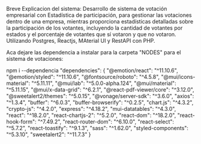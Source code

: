 Breve Explicacion del sistema:
Desarrollo de sistema de votación empresarial con Estadística de
participación, para gestionar las votaciones dentro de una empresa,
mientras proporciona estadísticas detalladas sobre la participación
de los votantes, incluyendo la cantidad de votantes por estados y el
porcentaje de votantes que sí votaron y que no votaron. Utilizando
Postgres, Reactjs, MAterial UI y RestAPI con PHP.

Aca dejare las dependencia a instalar para la carpeta "NODES" para el sistema de votaciones:

npm i --dependencia
"dependencies": {
    "@emotion/react": "^11.10.6",
    "@emotion/styled": "^11.10.6",
    "@fontsource/roboto": "^4.5.8",
    "@mui/icons-material": "^5.11.11",
    "@mui/lab": "^5.0.0-alpha.124",
    "@mui/material": "^5.11.15",
    "@mui/x-data-grid": "^6.2.1",
    "@react-pdf-viewer/core": "^3.12.0",
    "@sweetalert2/themes": "^5.0.15",
    "@vonage/server-sdk": "^3.6.0",
    "axios": "^1.3.4",
    "buffer": "^6.0.3",
    "buffer-browserify": "^0.2.5",
    "chart.js": "^4.3.2",
    "crypto-js": "^4.2.0",
    "express": "^4.18.2",
    "mui-datatables": "^4.3.0",
    "react": "^18.2.0",
    "react-chartjs-2": "^5.2.0",
    "react-dom": "^18.2.0",
    "react-hook-form": "^7.49.2",
    "react-router-dom": "^6.10.0",
    "react-select": "^5.7.2",
    "react-toastify": "^9.1.3",
    "sass": "^1.62.0",
    "styled-components": "^5.3.10",
    "sweetalert2": "^11.7.3"
  }
